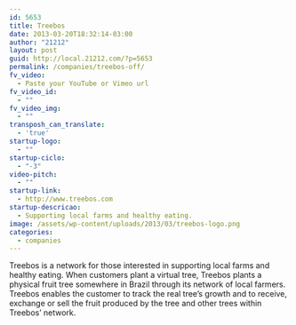 ```yaml
---
id: 5653
title: Treebos
date: 2013-03-20T18:32:14-03:00
author: "21212"
layout: post
guid: http://local.21212.com/?p=5653
permalink: /companies/treebos-off/
fv_video:
  - Paste your YouTube or Vimeo url
fv_video_id:
  - ""
fv_video_img:
  - ""
transposh_can_translate:
  - 'true'
startup-logo:
  - ""
startup-ciclo:
  - "-3"
video-pitch:
  - ""
startup-link:
  - http://www.treebos.com
startup-descricao:
  - Supporting local farms and healthy eating.
image: /assets/wp-content/uploads/2013/03/treebos-logo.png
categories:
  - companies
---
```

Treebos is a network for those interested in supporting local farms and healthy eating. When customers plant a virtual tree, Treebos plants a physical fruit tree somewhere in Brazil through its network of local farmers. Treebos enables the customer to track the real tree’s growth and to receive, exchange or sell the fruit produced by the tree and other trees within Treebos’ network.